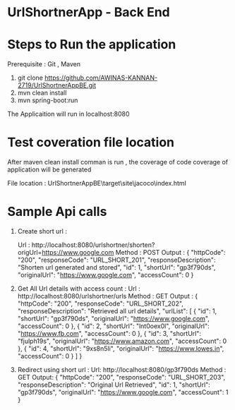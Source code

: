 # UrlShortnerApp - Back End 


# Steps to Run the application

Prerequisite : Git , Maven

1) git clone https://github.com/AWINAS-KANNAN-2719/UrlShortnerAppBE.git
2) mvn clean install
3) mvn spring-boot:run

The Applicaition will run in localhost:8080

# Test coveration file location

After maven clean install comman is run , the coverage of code coverage of application will be generated

File location : UrlShortnerAppBE\target\site\jacoco\index.html


# Sample Api calls

1) Create  short url :
   
   Url :  http://localhost:8080/urlshortner/shorten?origUrl=https://www.google.com
   Method : POST
   Output :
   {
    "httpCode": "200",
    "responseCode": "URL_SHORT_201",
    "responseDescription": "Shorten url generated and stored",
    "id": 1,
    "shortUrl": "gp3f790ds",
    "originalUrl": "https://www.google.com",
    "accessCount": 0
 }
 
 2) Get All Url details with access count :
    Url : http://localhost:8080/urlshortner/urls
    Method : GET
    Output :
    {
    "httpCode": "200",
    "responseCode": "URL_SHORT_202",
    "responseDescription": "Retrieved all url details",
    "urlList": [
        {
            "id": 1,
            "shortUrl": "gp3f790ds",
            "originalUrl": "https://www.google.com",
            "accessCount": 0
        },
        {
            "id": 2,
            "shortUrl": "lnt0oex0l",
            "originalUrl": "https://www.fb.com",
            "accessCount": 0
        },
        {
            "id": 3,
            "shortUrl": "fjulph19s",
            "originalUrl": "https://www.amazon.com",
            "accessCount": 0
        },
        {
            "id": 4,
            "shortUrl": "9xs8n5li",
            "originalUrl": "https://www.lowes.in",
            "accessCount": 0
        }
    ]
  }
 
3) Redirect using short url :
    Url: http://localhost:8080/gp3f790ds
    Method : GET
    Output:
    {
    "httpCode": "200",
    "responseCode": "URL_SHORT_203",
    "responseDescription": "Original Url Retrieved",
    "id": 1,
    "shortUrl": "gp3f790ds",
    "originalUrl": "https://www.google.com",
    "accessCount": 1
  }
  
   

